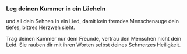 ### Leg deinen Kummer in ein Lächeln
und all dein Sehnen in ein Lied,
damit kein fremdes Menschenauge
dein tiefes, bittres Herzweh sieht.

Trag deinen Kummer nur dem Freunde,
vertrau den Menschen nicht dein Leid.
Sie rauben dir mit ihren Worten
selbst deines Schmerzes Heiligkeit.

<!--
**BischofDennis/BischofDennis** is a ✨ _special_ ✨ repository because its `README.md` (this file) appears on your GitHub profile.

Here are some ideas to get you started:

- 🔭 I’m currently working on ...
- 🌱 I’m currently learning Kotlin 
- 👯 I’m looking to collaborate on ...
- 🤔 I’m looking for help with ...
- 💬 Ask me about ...
- 📫 How to reach me: dennis.bischof97@icloud.com
- 😄 Pronouns: ...
- ⚡ Fun fact: ...
-->
